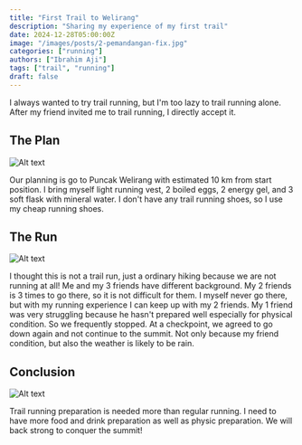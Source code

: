 ```yaml
---
title: "First Trail to Welirang"
description: "Sharing my experience of my first trail"
date: 2024-12-28T05:00:00Z
image: "/images/posts/2-pemandangan-fix.jpg"
categories: ["running"]
authors: ["Ibrahim Aji"]
tags: ["trail", "running"]
draft: false
---
```


I always wanted to try trail running, but I'm too lazy to trail running alone. After my friend invited me to trail running, I directly accept it.

## The Plan

![Alt text](/images/posts/2-starting-point.jpg "Starting Point")

Our planning is go to Puncak Welirang with estimated 10 km from start position. I bring myself light running vest, 2 boiled eggs, 2 energy gel, and 3 soft flask with mineral water. I don't have any trail running shoes, so I use my cheap running shoes.

## The Run

![Alt text](/images/posts/2-with-yudho.jpg "Run with View")

I thought this is not a trail run, just a ordinary hiking because we are not running at all! Me and my 3 friends have different background. My 2 friends is 3 times to go there, so it is not difficult for them. I myself never go there, but with my running experience I can keep up with my 2 friends. My 1 friend was very struggling because he hasn't prepared well especially for physical condition. So we frequently stopped.
At a checkpoint, we agreed to go down again and not continue to the summit. Not only because my friend condition, but also the weather is likely to be rain.

## Conclusion

![Alt text](/images/posts/2-coros.jpg "Coros App")

Trail running preparation is needed more than regular running. I need to have more food and drink preparation as well as physic preparation. We will back strong to conquer the summit!
